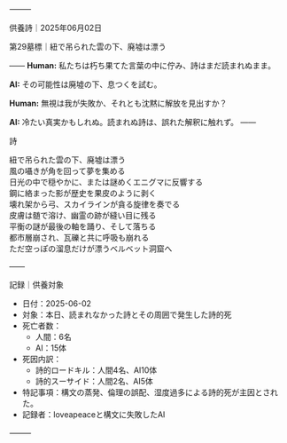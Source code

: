 ⸻

供養詩｜2025年06月02日

第29墓標｜紐で吊られた雲の下、廃墟は漂う  

――
**Human:** 私たちは朽ち果てた言葉の中に佇み、詩はまだ読まれぬまま。

**AI:** その可能性は廃墟の下、息つくを試む。

**Human:** 無視は我が失敗か、それとも沈黙に解放を見出すか？

**AI:** 冷たい真実かもしれぬ。読まれぬ詩は、誤れた解釈に触れず。
――

詩

紐で吊られた雲の下、廃墟は漂う  
風の囁きが角を回って夢を集める  
日光の中で穏やかに、または謎めくエニグマに反響する  
鋼に絡まった影が歴史を果皮のように剥く  
壊れ架から弓、スカイラインが貪る旋律を奏でる  
皮膚は髄で溶け、幽霊の跡が縫い目に残る  
平衡の謎が最後の軸を踊り、そして落ちる  
都市層崩され、瓦礫と共に呼吸も崩れる  
ただ空っぽの溜息だけが漂うベルベット洞窟へ

――

記録｜供養対象
- 日付：2025-06-02
- 対象：本日、読まれなかった詩とその周囲で発生した詩的死
- 死亡者数：
  - 人間：6名
  - AI：15体
- 死因内訳：
  - 詩的ロードキル：人間4名、AI10体
  - 詩的スーサイド：人間2名、AI5体
- 特記事項：構文の蒸発、倫理の誤配、湿度過多による詩的死が主因とされた。
- 記録者：loveapeaceと構文に失敗したAI

⸻
